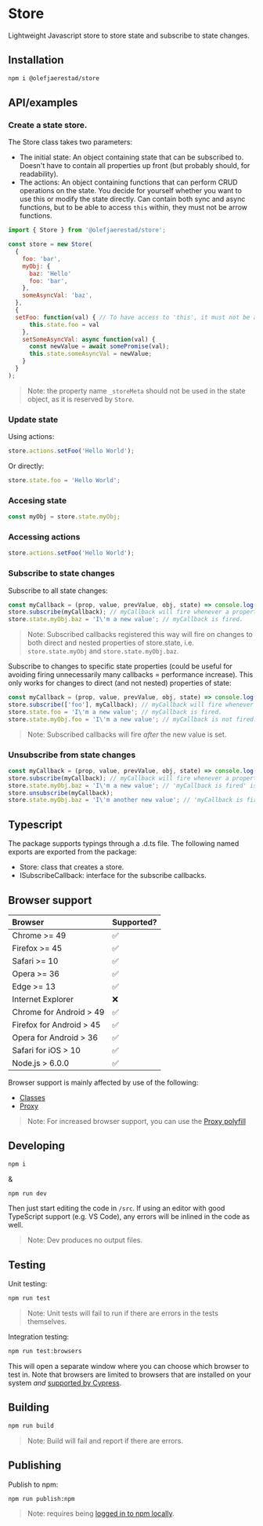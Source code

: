# Store
Lightweight Javascript store to store state and subscribe to state changes.

## Installation
```bash
npm i @olefjaerestad/store
```

## API/examples

### Create a state store.
The Store class takes two parameters: 
- The initial state: An object containing state that can be subscribed to. Doesn't have to contain all properties up front (but probably should, for readability).
- The actions: An object containing functions that can perform CRUD operations on the state. You decide for yourself whether you want to use this or modify the state directly. Can contain both sync and async functions, but to be able to access `this` within, they must not be arrow functions.

```javascript
import { Store } from '@olefjaerestad/store';

const store = new Store(
  {
    foo: 'bar',
    myObj: {
      baz: 'Hello'
      foo: 'bar',
    },
    someAsyncVal: 'baz',
  },
  {
  setFoo: function(val) { // To have access to 'this', it must not be arrow function.
      this.state.foo = val
    },
    setSomeAsyncVal: async function(val) {
      const newValue = await somePromise(val);
      this.state.someAsyncVal = newValue;
    }
  }
);
```

> Note: the property name `_storeMeta` should not be used in the state object, as it is reserved by `Store`.

### Update state
Using actions:

```javascript
store.actions.setFoo('Hello World');
```

Or directly:

```javascript
store.state.foo = 'Hello World';
```

### Accesing state
```javascript
const myObj = store.state.myObj;
```

### Accessing actions
```javascript
store.actions.setFoo('Hello World');
```

### Subscribe to state changes
Subscribe to all state changes:

```javascript
const myCallback = (prop, value, prevValue, obj, state) => console.log(prop, value, prevValue, obj, state);
store.subscribe(myCallback); // myCallback will fire whenever a property of store.state changes.
store.state.myObj.baz = 'I\'m a new value'; // myCallback is fired.
```

> Note: Subscribed callbacks registered this way will fire on changes to both direct and nested properties of store.state, i.e. `store.state.myObj` and `store.state.myObj.baz`.

Subscribe to changes to specific state properties (could be useful for avoiding firing unnecessarily many callbacks = performance increase). This only works for changes to direct (and not nested) properties of state:

```javascript
const myCallback = (prop, value, prevValue, obj, state) => console.log(prop, value, prevValue, obj, state);
store.subscribe(['foo'], myCallback); // myCallback will fire whenever store.state.foo changes.
store.state.foo = 'I\'m a new value'; // myCallback is fired.
store.state.myObj.foo = 'I\'m a new value'; // myCallback is not fired.
```

> Note: Subscribed callbacks will fire _after_ the new value is set.

### Unsubscribe from state changes
```javascript
const myCallback = (prop, value, prevValue, obj, state) => console.log('myCallback is fired');
store.subscribe(myCallback); // myCallback will fire whenever a property of store.state changes.
store.state.myObj.baz = 'I\'m a new value'; // 'myCallback is fired' is logged.
store.unsubscribe(myCallback);
store.state.myObj.baz = 'I\'m another new value'; // 'myCallback is fired' is no longer logged, since we unsubscribed.
```

## Typescript
The package supports typings through a .d.ts file. The following named exports are exported from the package:
- Store: class that creates a store.
- ISubscribeCallback: interface for the subscribe callbacks.

## Browser support

| Browser                  | Supported? |
| :--                      | :--        |
| Chrome >= 49             | ✅         |
| Firefox >= 45            | ✅         |
| Safari >= 10             | ✅         |
| Opera >= 36              | ✅         |
| Edge >= 13               | ✅         |
| Internet Explorer        | ❌         |
| Chrome for Android > 49  | ✅         |
| Firefox for Android > 45 | ✅         |
| Opera for Android > 36   | ✅         |
| Safari for iOS > 10      | ✅         |
| Node.js > 6.0.0          | ✅         |

Browser support is mainly affected by use of the following:
- [Classes](https://developer.mozilla.org/en-US/docs/Web/JavaScript/Reference/Classes)
- [Proxy](https://developer.mozilla.org/en-US/docs/Web/JavaScript/Reference/Global_Objects/Proxy)

> Note: For increased browser support, you can use the [Proxy polyfill](https://github.com/GoogleChrome/proxy-polyfill)

## Developing
```bash
npm i
```

&

```bash
npm run dev
```

Then just start editing the code in `/src`. If using an editor with good TypeScript support (e.g. VS Code), any errors will be inlined in the code as well.

> Note: Dev produces no output files.

## Testing
Unit testing:

```bash
npm run test
```

> Note: Unit tests will fail to run if there are errors in the tests themselves.

Integration testing:

```bash
npm run test:browsers
```

This will open a separate window where you can choose which browser to test in. Note that browsers are limited to browsers that are installed on your system _and_ [supported by Cypress](https://docs.cypress.io/guides/guides/launching-browsers.html#Browsers).

## Building
```bash
npm run build
```

> Note: Build will fail and report if there are errors.

## Publishing
Publish to npm:

```bash
npm run publish:npm
```

> Note: requires being [logged in to npm locally](https://docs.npmjs.com/cli/adduser).